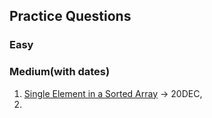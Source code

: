 ## Practice Questions

### Easy


### Medium(with dates)

1. [Single Element in a Sorted Array](https://leetcode.com/problems/single-element-in-a-sorted-array/description/) -> 20DEC, 
2. 
